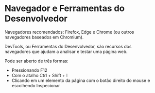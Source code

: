 # Navegador e Ferramentas do Desenvolvedor

Navegadores recomendados: Firefox, Edge e Chrome (ou outros navegadores baseados em Chromium).

DevTools, ou Ferramentas do Desenvolvedor, são recursos dos navegadores que ajudam a analisar e testar uma página web.

Pode ser aberto de três formas:
* Pressionando F12
* Com o atalho Ctrl + Shift + I
* Clicando em um elemento da página com o botão direito do mouse e escolhendo Inspecionar
